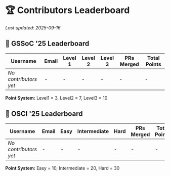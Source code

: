 # 🏆 Contributors Leaderboard

*Last updated: 2025-09-16*

## 🌸 GSSoC '25 Leaderboard

| Username | Email | Level 1 | Level 2 | Level 3 | PRs Merged | Total Points |
|----------|-------|---------|---------|---------|------------|--------------|
| *No contributors yet* | - | - | - | - | - | - |

**Point System:** Level1 = 3, Level2 = 7, Level3 = 10

## 🚀 OSCI '25 Leaderboard

| Username | Email | Easy | Intermediate | Hard | PRs Merged | Total Points |
|----------|-------|------|--------------|------|------------|--------------|
| *No contributors yet* | - | - | - | - | - | - |

**Point System:** Easy = 10, Intermediate = 20, Hard = 30

